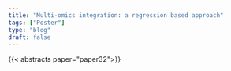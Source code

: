 ```yaml
---
title: "Multi-omics integration: a regression based approach"
tags: ["Poster"]
type: "blog"
draft: false
---
```


{{< abstracts paper="paper32">}}


